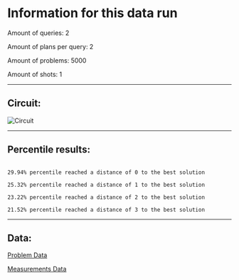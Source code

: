# Information for this data runAmount of queries: 2Amount of plans per query: 2Amount of problems: 5000Amount of shots: 1<hr>## Circuit:![Circuit](circuit.png)<hr>## Percentile results:```29.94% percentile reached a distance of 0 to the best solution25.32% percentile reached a distance of 1 to the best solution23.22% percentile reached a distance of 2 to the best solution21.52% percentile reached a distance of 3 to the best solution```<hr>## Data:[Problem Data](problems.csv)[Measurements Data](measurements.csv)